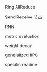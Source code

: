 Ring AllReduce

Send Receive 节点

RNN

metric evaluation

weight decay

generalized RPC

specific readme